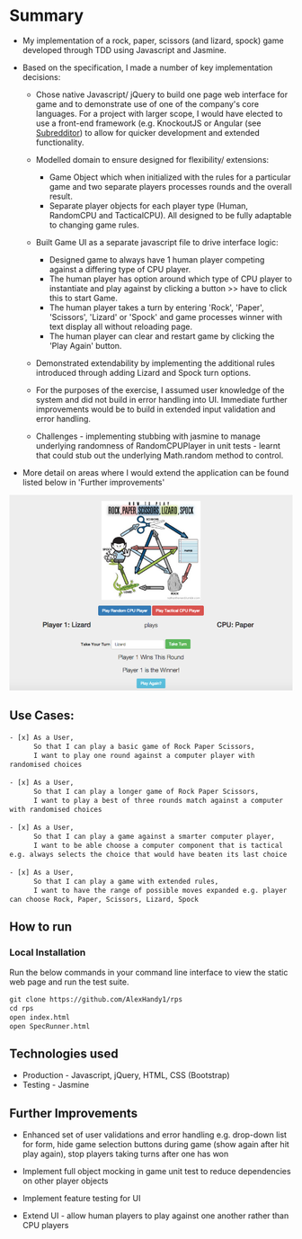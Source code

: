 Summary
=================

* My implementation of a rock, paper, scissors (and lizard, spock) game developed through TDD using Javascript and Jasmine.

* Based on the specification, I made a number of key implementation decisions:

  * Chose native Javascript/ jQuery to build one page web interface for game and to demonstrate use of one of the company's core languages.  For a project with larger scope, I would have elected to use a front-end framework (e.g. KnockoutJS or Angular (see [Subredditor](https://github.com/AlexHandy1/subredditor)) to allow for quicker development and extended functionality.

  * Modelled domain to ensure designed for flexibility/ extensions:
    * Game Object which when initialized with the rules for a particular game and two separate players processes rounds and the overall result.
    * Separate player objects for each player type (Human, RandomCPU and TacticalCPU). All designed to be fully adaptable to changing game rules.

  * Built Game UI as a separate javascript file to drive interface logic:
    * Designed game to always have 1 human player competing against a differing type of CPU player.
    * The human player has option around which type of CPU player to instantiate and play against by clicking a button >> have to click this to start Game.
    * The human player takes a turn by entering 'Rock', 'Paper', 'Scissors', 'Lizard' or 'Spock' and game processes winner with text display all without reloading page.
    * The human player can clear and restart game by clicking the 'Play Again' button.

  * Demonstrated extendability by implementing the additional rules introduced through adding Lizard and Spock turn options.

  * For the purposes of the exercise, I assumed user knowledge of the system and did not build in error handling into UI. Immediate further improvements would be to build in extended input validation and error handling.

  * Challenges - implementing stubbing with jasmine to manage underlying randomness of RandomCPUPlayer in unit tests - learnt that could stub out the underlying Math.random method to control.

* More detail on areas where I would extend the application can be found listed below in 'Further improvements'

![Rock Paper Scissors Lizard Spock](https://github.com/AlexHandy1/rps/blob/master/img/RPS.png)

Use Cases:
-------

```
- [x] As a User,
      So that I can play a basic game of Rock Paper Scissors,
      I want to play one round against a computer player with randomised choices

- [x] As a User,
      So that I can play a longer game of Rock Paper Scissors,
      I want to play a best of three rounds match against a computer with randomised choices

- [x] As a User,
      So that I can play a game against a smarter computer player,
      I want to be able choose a computer component that is tactical e.g. always selects the choice that would have beaten its last choice

- [x] As a User,
      So that I can play a game with extended rules,
      I want to have the range of possible moves expanded e.g. player can choose Rock, Paper, Scissors, Lizard, Spock

```

How to run
----

### Local Installation

Run the below commands in your command line interface to view the static web page and run the test suite.

```
git clone https://github.com/AlexHandy1/rps
cd rps
open index.html
open SpecRunner.html
```

Technologies used
----

* Production - Javascript, jQuery, HTML, CSS (Bootstrap)
* Testing - Jasmine

Further Improvements
----

*  Enhanced set of user validations and error handling e.g. drop-down list for form, hide game selection buttons during game (show again after hit play again), stop players taking turns after one has won

*  Implement full object mocking in game unit test to reduce dependencies on other player objects

*  Implement feature testing for UI

*  Extend UI - allow human players to play against one another rather than CPU players

